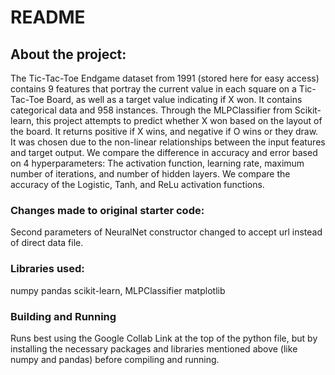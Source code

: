 # README

## About the project:
The Tic-Tac-Toe Endgame dataset from 1991 (stored here for easy access) contains 9 features that portray the current value in each square on a Tic-Tac-Toe Board, as well as a target value indicating if X won. It contains categorical data and 958 instances. Through the MLPClassifier from Scikit-learn, this project attempts to predict whether X won based on the layout of the board. It returns positive if X wins, and negative if O wins or they draw. It was chosen due to the non-linear relationships between the input features and target output. We compare the difference in accuracy and error based on 4 hyperparameters: The activation function, learning rate, maximum number of iterations, and number of hidden layers. We compare the accuracy of the Logistic, Tanh, and ReLu activation functions.


### Changes made to original starter code:
Second parameters of NeuralNet constructor changed to accept url instead of direct data file.


### Libraries used:
numpy
pandas
scikit-learn, MLPClassifier
matplotlib


### Building and Running
Runs best using the Google Collab Link at the top of the python file, but by installing the necessary packages and libraries mentioned above (like numpy and pandas) before compiling and running.
